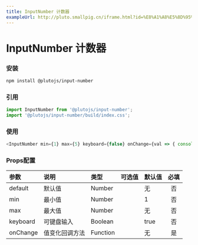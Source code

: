 ```yaml
---
title: InputNumber 计数器
exampleUrl: http://pluto.smallpig.cn/iframe.html?id=%E8%A1%A8%E5%8D%95%E7%BB%84%E4%BB%B6-inputnumber-%E6%95%B0%E5%AD%97%E8%BE%93%E5%85%A5%E6%A1%86--story-1
---
```


# InputNumber 计数器

### 安装
``` bash
npm install @plutojs/input-number
```

### 引用
``` js
import InputNumber from '@plutojs/input-number';
import '@plutojs/input-number/build/index.css';
```

### 使用
``` js
<InputNumber min={1} max={5} keyboard={false} onChange={val => { console.log(val); }} />
```

### Props配置
| 参数 | 说明 | 类型 | 可选值 | 默认值 | 必填 |
| :-- | :-- | :-- | :-- | :-- | :--: |
| default | 默认值 | Number || 无 | 否 |
| min | 最小值 | Number || 1 | 否 |
| max | 最大值 | Number || 无 | 否 |
| keyboard | 可键盘输入 | Boolean || true | 否 |
| onChange | 值变化回调方法 | Function || 无 | 是 |